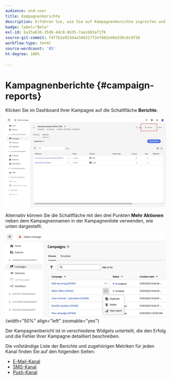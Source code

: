 ```yaml
---
audience: end-user
title: Kampagnenberichte
description: Erfahren Sie, wie Sie auf Kampagnenberichte zugreifen und diese verwenden können
badge: label="Beta"
exl-id: 6a25a636-35d6-44c8-8635-7aec683af1f6
source-git-commit: f4ffb1e033dae3d631772ef602e48e336c8c0f16
workflow-type: tm+mt
source-wordcount: '85'
ht-degree: 100%

---
```


# Kampagnenberichte {#campaign-reports}

<!-- CAN BE REMOVED___
>[!CONTEXTUALHELP]
>id="acw_campaign_reporting_sending"
>title="Reporting Sending"
>abstract="The Sending tab within your report provides in-depth insights into your visitors' interactions with your deliveries and any potential errors they may have encountered."

>[!CONTEXTUALHELP]
>id="acw_campaign_reporting_tracking"
>title="Reporting tracking"
>abstract="The Tracking tab within your report offers valuable data, including recipient behavior per link, breakdown of opens and clicks, as well as detailed information about the most frequently clicked URLs during a delivery."
-->

Klicken Sie im Dashboard Ihrer Kampagne auf die Schaltfläche **Berichte**.

![](assets/campaign_report_email_13.png)

Alternativ können Sie die Schaltfläche mit den drei Punkten **Mehr Aktionen** neben dem Kampagnennamen in der Kampagnenliste verwenden, wie unten dargestellt:

![](assets/campaign-reports-view.png){width="50%" align="left" zoomable="yes"}

Der Kampagnenbericht ist in verschiedene Widgets unterteilt, die den Erfolg und die Fehler Ihrer Kampagne detailliert beschreiben.

Die vollständige Liste der Berichte und zugehörigen Metriken für jeden Kanal finden Sie auf den folgenden Seiten:

* [E-Mail-Kanal](campaign-reports-email.md)
* [SMS-Kanal](campaign-reports-sms.md)
* [Push-Kanal](campaign-reports-push.md)
